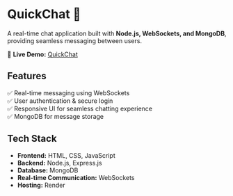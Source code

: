 # **QuickChat** 🚀  
A real-time chat application built with **Node.js, WebSockets, and MongoDB**, providing seamless messaging between users.  

🔗 **Live Demo:** [QuickChat](https://chating-app-b6ye.onrender.com/)  

## **Features**  
✅ Real-time messaging using WebSockets  
✅ User authentication & secure login  
✅ Responsive UI for seamless chatting experience  
✅ MongoDB for message storage  

## **Tech Stack**  
- **Frontend:** HTML, CSS, JavaScript  
- **Backend:** Node.js, Express.js  
- **Database:** MongoDB  
- **Real-time Communication:** WebSockets  
- **Hosting:** Render  


